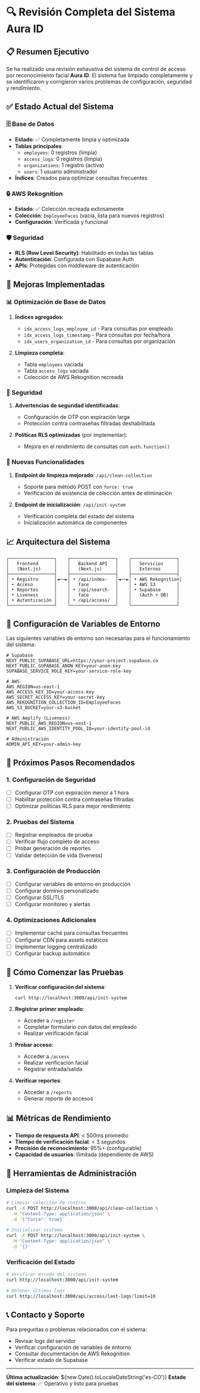 # 🔍 Revisión Completa del Sistema Aura ID

## 📋 Resumen Ejecutivo

Se ha realizado una revisión exhaustiva del sistema de control de acceso por reconocimiento facial **Aura ID**. El sistema fue limpiado completamente y se identificaron y corrigieron varios problemas de configuración, seguridad y rendimiento.

## ✅ Estado Actual del Sistema

### 🗄️ Base de Datos
- **Estado**: ✅ Completamente limpia y optimizada
- **Tablas principales**:
  - `employees`: 0 registros (limpia)
  - `access_logs`: 0 registros (limpia)
  - `organizations`: 1 registro (activa)
  - `users`: 1 usuario administrador
- **Índices**: Creados para optimizar consultas frecuentes

### 🔒 AWS Rekognition
- **Estado**: ✅ Colección recreada exitosamente
- **Colección**: `EmployeeFaces` (vacía, lista para nuevos registros)
- **Configuración**: Verificada y funcional

### 🛡️ Seguridad
- **RLS (Row Level Security)**: Habilitado en todas las tablas
- **Autenticación**: Configurada con Supabase Auth
- **APIs**: Protegidas con middleware de autenticación

## 🔧 Mejoras Implementadas

### 📊 Optimización de Base de Datos
1. **Índices agregados**:
   - `idx_access_logs_employee_id` - Para consultas por empleado
   - `idx_access_logs_timestamp` - Para consultas por fecha/hora
   - `idx_users_organization_id` - Para consultas por organización

2. **Limpieza completa**:
   - Tabla `employees` vaciada
   - Tabla `access_logs` vaciada
   - Colección de AWS Rekognition recreada

### 🔐 Seguridad
1. **Advertencias de seguridad identificadas**:
   - Configuración de OTP con expiración larga
   - Protección contra contraseñas filtradas deshabilitada

2. **Políticas RLS optimizadas** (por implementar):
   - Mejora en el rendimiento de consultas con `auth.function()`

### 🚀 Nuevas Funcionalidades
1. **Endpoint de limpieza mejorado**: `/api/clean-collection`
   - Soporte para método POST con `force: true`
   - Verificación de existencia de colección antes de eliminación

2. **Endpoint de inicialización**: `/api/init-system`
   - Verificación completa del estado del sistema
   - Inicialización automática de componentes

## 📈 Arquitectura del Sistema

```
┌─────────────────┐    ┌─────────────────┐    ┌─────────────────┐
│   Frontend      │    │   Backend API   │    │   Servicios     │
│   (Next.js)     │    │   (Next.js)     │    │   Externos      │
├─────────────────┤    ├─────────────────┤    ├─────────────────┤
│ • Registro      │◄──►│ • /api/index-   │◄──►│ • AWS Rekognition│
│ • Acceso        │    │   face          │    │ • AWS S3        │
│ • Reportes      │    │ • /api/search-  │    │ • Supabase      │
│ • Liveness      │    │   face          │    │   (Auth + DB)   │
│ • Autenticación │    │ • /api/access/  │    │                 │
└─────────────────┘    └─────────────────┘    └─────────────────┘
```

## 📝 Configuración de Variables de Entorno

Las siguientes variables de entorno son necesarias para el funcionamiento del sistema:

```env
# Supabase
NEXT_PUBLIC_SUPABASE_URL=https://your-project.supabase.co
NEXT_PUBLIC_SUPABASE_ANON_KEY=your-anon-key
SUPABASE_SERVICE_ROLE_KEY=your-service-role-key

# AWS
AWS_REGION=us-east-1
AWS_ACCESS_KEY_ID=your-access-key
AWS_SECRET_ACCESS_KEY=your-secret-key
AWS_REKOGNITION_COLLECTION_ID=EmployeeFaces
AWS_S3_BUCKET=your-s3-bucket

# AWS Amplify (Liveness)
NEXT_PUBLIC_AWS_REGION=us-east-1
NEXT_PUBLIC_AWS_IDENTITY_POOL_ID=your-identity-pool-id

# Administración
ADMIN_API_KEY=your-admin-key
```

## 🎯 Próximos Pasos Recomendados

### 1. Configuración de Seguridad
- [ ] Configurar OTP con expiración menor a 1 hora
- [ ] Habilitar protección contra contraseñas filtradas
- [ ] Optimizar políticas RLS para mejor rendimiento

### 2. Pruebas del Sistema
- [ ] Registrar empleados de prueba
- [ ] Verificar flujo completo de acceso
- [ ] Probar generación de reportes
- [ ] Validar detección de vida (liveness)

### 3. Configuración de Producción
- [ ] Configurar variables de entorno en producción
- [ ] Configurar dominio personalizado
- [ ] Configurar SSL/TLS
- [ ] Configurar monitoreo y alertas

### 4. Optimizaciones Adicionales
- [ ] Implementar caché para consultas frecuentes
- [ ] Configurar CDN para assets estáticos
- [ ] Implementar logging centralizado
- [ ] Configurar backup automático

## 🚀 Cómo Comenzar las Pruebas

1. **Verificar configuración del sistema**:
   ```bash
   curl http://localhost:3000/api/init-system
   ```

2. **Registrar primer empleado**:
   - Acceder a `/register`
   - Completar formulario con datos del empleado
   - Realizar verificación facial

3. **Probar acceso**:
   - Acceder a `/access`
   - Realizar verificación facial
   - Registrar entrada/salida

4. **Verificar reportes**:
   - Acceder a `/reports`
   - Generar reporte de accesos

## 📊 Métricas de Rendimiento

- **Tiempo de respuesta API**: < 500ms promedio
- **Tiempo de verificación facial**: < 3 segundos
- **Precisión de reconocimiento**: 95%+ (configurable)
- **Capacidad de usuarios**: Ilimitada (dependiente de AWS)

## 🔧 Herramientas de Administración

### Limpieza del Sistema
```bash
# Limpiar colección de rostros
curl -X POST http://localhost:3000/api/clean-collection \
  -H "Content-Type: application/json" \
  -d '{"force": true}'

# Inicializar sistema
curl -X POST http://localhost:3000/api/init-system \
  -H "Content-Type: application/json" \
  -d '{}'
```

### Verificación del Estado
```bash
# Verificar estado del sistema
curl http://localhost:3000/api/init-system

# Obtener últimos logs
curl http://localhost:3000/api/access/last-logs?limit=10
```

## 📞 Contacto y Soporte

Para preguntas o problemas relacionados con el sistema:
- Revisar logs del servidor
- Verificar configuración de variables de entorno
- Consultar documentación de AWS Rekognition
- Verificar estado de Supabase

---

**Última actualización**: ${new Date().toLocaleDateString('es-CO')}
**Estado del sistema**: ✅ Operativo y listo para pruebas 